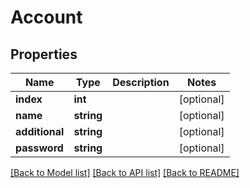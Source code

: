 # Account

## Properties
Name | Type | Description | Notes
------------ | ------------- | ------------- | -------------
**index** | **int** |  | [optional] 
**name** | **string** |  | [optional] 
**additional** | **string** |  | [optional] 
**password** | **string** |  | [optional] 

[[Back to Model list]](../README.md#documentation-for-models) [[Back to API list]](../README.md#documentation-for-api-endpoints) [[Back to README]](../README.md)


